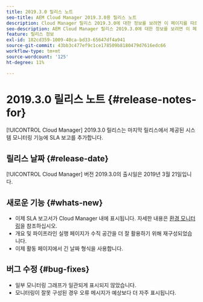 ```yaml
---
title: 2019.3.0 릴리스 노트
seo-title: AEM Cloud Manager 2019.3.0용 릴리스 노트
description: Cloud Manager 릴리스 2019.3.0에 대한 정보를 보려면 이 페이지를 따르십시오.
seo-description: AEM Cloud Manager 릴리스 2019.3.0에 대한 정보를 보려면 이 페이지를 따르십시오.
feature: 릴리스 정보
exl-id: 182cd359-1009-40ca-bd33-65647df4a941
source-git-commit: 43bb3c477ef9c1ce178509b8180479d7616edc66
workflow-type: tm+mt
source-wordcount: '125'
ht-degree: 11%

---
```


# 2019.3.0 릴리스 노트 {#release-notes-for}

[!UICONTROL Cloud Manager] 2019.3.0 릴리스는 마지막 릴리스에서 제공된 시스템 모니터링 기능에 SLA 보고를 추가합니다.

## 릴리스 날짜 {#release-date}

[!UICONTROL Cloud Manager] 버전 2019.3.0의 출시일은 2019년 3월 21일입니다.

## 새로운 기능 {#whats-new}

* 이제 SLA 보고서가 Cloud Manager 내에 표시됩니다. 자세한 내용은 [환경 모니터링](monitor-your-environments.md)을 참조하십시오.
* 개요 및 파이프라인 실행 페이지가 수직 공간을 더 잘 활용하기 위해 재구성되었습니다.
* 이제 활동 페이지에서 긴 날짜 형식을 사용합니다.

## 버그 수정 {#bug-fixes}

* 일부 모니터링 그래프가 일관되게 표시되지 않았습니다.
* 모니터링이 잘못 구성된 경우 오류 메시지가 예상보다 더 자주 표시됩니다.
